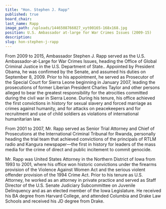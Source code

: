 ```yaml
---
title: "Hon. Stephen J. Rapp"
published: true
board_chair:
last_name: Rapp
image_path: /uploads/1446508766027_vyt00165-168x168.jpg
position: U.S. Ambassador at-large for War Crimes Issues (2009-15)
description:
slug: hon-stephen-j-rapp
---
```


From 2009 to 2015, Ambassador Stephen J. Rapp served as the U.S. Ambassador-at-Large for War Crimes Issues, heading the Office of Global Criminal Justice in the U.S. Department of State.. Appointed by President Obama, he was confirmed by the Senate, and assumed his duties on September 8, 2009. Prior to his appointment, he served as Prosecutor of the Special Court for Sierra Leone beginning in January 2007, leading the prosecutions of former Liberian President Charles Taylor and other persons alleged to bear the greatest responsibility for the atrocities committed during the civil war in Sierra Leone. During his tenure, his office achieved the first convictions in history for sexual slavery and forced marriage as crimes against humanity, and for attacks on peacekeepers and for recruitment and use of child soldiers as violations of international humanitarian law.

From 2001 to 2007, Mr. Rapp served as Senior Trial Attorney and Chief of Prosecutions at the International Criminal Tribunal for Rwanda, personally heading the trial team that achieved convictions of the principals of RTLM radio and Kangura newspaper—the first in history for leaders of the mass media for the crime of direct and public incitement to commit genocide.

Mr. Rapp was United States Attorney in the Northern District of Iowa from 1993 to 2001, where his office won historic convictions under the firearms provision of the Violence Against Women Act and the serious violent offender provision of the 1994 Crime Act. Prior to his tenure as U.S. Attorney, he worked as an attorney in private practice and served as Staff Director of the U.S. Senate Judiciary Subcommittee on Juvenile Delinquency and as an elected member of the Iowa Legislature. He received his BA degree from Harvard College, and attended Columbia and Drake Law Schools and received his JD degree from Drake.

